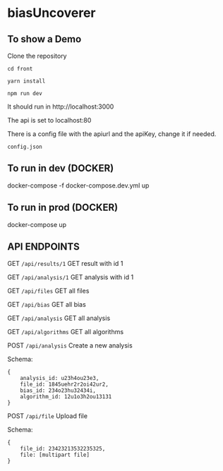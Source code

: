 # biasUncoverer

## To show a Demo

Clone the repository

```cd front```

```yarn install```

```npm run dev```

It should run in http://localhost:3000

The api is set to localhost:80

There is a config file with the apiurl and the apiKey, change it if needed.

```config.json```

## To run in dev (DOCKER)

docker-compose -f docker-compose.dev.yml up

## To run in prod (DOCKER)

docker-compose up


## API ENDPOINTS

GET `/api/results/1`  GET result with id 1

GET `/api/analysis/1`  GET analysis with id 1

GET `/api/files`  GET all files

GET `/api/bias`  GET all bias

GET `/api/analysis`  GET all analysis

GET `/api/algorithms`  GET all algorithms

POST `/api/analysis`  Create a new analysis

Schema:
```
{
    analysis_id: u23h4ou23e3, 
    file_id: 1845uehr2r2oi42ur2,
    bias_id: 234o23hu32434i,
    algorithm_id: 12u1o3h2ou13131
}
````



POST `/api/file` Upload file

Schema:
```
{
    file_id: 23423213532235325,
    file: [multipart file]
}
````


